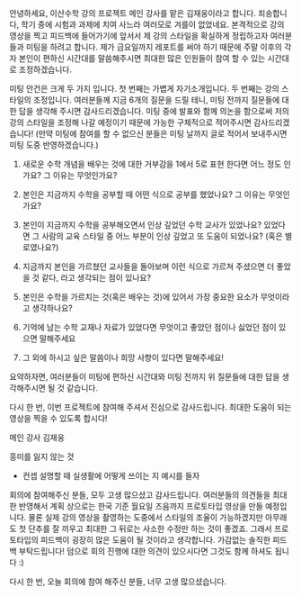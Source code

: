 안녕하세요, 이산수학 강의 프로젝트 메인 강사를 맡은 김재웅이라고 합니다. 죄송합니다, 학기 중에 시험과 과제에 치여 사느라 여러모로 겨를이 없었네요. 본격적으로 강의 영상을 찍고 피드백에 들어가기에 앞서서 제 강의 스타일을 확실하게 정립하고자 여러분들과 미팅을 하려고 합니다. 제가 금요일까지 레포트를 써야 하기 때문에 주말 이후의 각자 본인이 편하신 시간대를 말씀해주시면 최대한 많은 인원들이 참여 할 수 있는 시간대로 조정하겠습니다. 

미팅 안건은 크게 두 가지 입니다. 첫 번째는 가볍게 자기소개입니다. 두 번째는 강의 스타일의 조정입니다. 여러분들께 지금 6개의 질문을 드릴 테니, 미팅 전까지 질문들에 대한 답을 생각해 주시면 감사드리겠습니다. 미팅 중에 발표와 함께 의논을 함으로써 저의 강의 스타일을 조정해 나갈 예정이기 때문에 가능한 구체적으로 적어주시면 감사드리겠습니다! (만약 미팅에 참여를 할 수 없으신 분들은 미팅 날까지 글로 적어서 보내주시면 미팅 도중 반영하겠습니다.)

1. 새로운 수학 개념을 배우는 것에 대한 거부감을 1에서 5로 표현 한다면 어느 정도 인가요? 그 이유는 무엇인가요?

2. 본인은 지금까지 수학을 공부할 때 어떤 식으로 공부를 했었나요? 그 이유는 무엇인가요?

3. 본인이 지금까지 수학을 공부해오면서 인상 깊었던 수학 교사가 있었나요? 있었다면 그 사람의 교육 스타일 중 어느 부분이 인상 깊었고 또 도움이 되었나요? (혹은 별로였나요?)

4. 지금까지 본인을 가르쳤던 교사들을 돌아보며 이런 식으로 가르쳐 주셨으면 더 좋았을 것 같다, 라고 생각되는 점이 있나요? 

5. 본인은 수학을 가르치는 것(혹은 배우는 것)에 있어서 가장 중요한 요소가 무엇이라고 생각하나요?

6. 기억에 남는 수학 교재나 자료가 있었다면 무엇이고 좋았던 점이나 싫었던 점이 있으면 말해주세요

7. 그 외에 하시고 싶은 말씀이나 희망 사항이 있다면 말해주세요!


요약하자면, 여러분들이 미팅에 편하신 시간대와 미팅 전까지 위 질문들에 대한 답을 생각해주시면 될 것 같습니다. 

다시 한 번, 이번 프로젝트에 참여해 주셔서 진심으로 감사드립니다. 최대한 도움이 되는 영상을 찍을 수 있도록 합시다!

메인 강사 김재웅

흥미를 잃지 않는 것
- 컨셉 설명할 때 실생활에 어떻게 쓰이는 지 예시를 들자


회의에 참여해주신 분들, 모두 고생 많으셨고 감사드립니다. 여러분들의 의견들을 최대한 반영해서 계획 상으로는 한국 기준 월요일 즈음까지 프로토타입 영상을 만들 예정입니다. 물론 실제 강의 영상을 촬영하는 도중에서 스타일의 조율이 가능하겠지만 아무래도 첫 단추를 잘 끼우고 최대한 그 뒤로는 사소한 수정만 하는 것이 좋겠죠. 그래서 프로토타입의 피드백이 굉장히 많은 도움이 될 것이라고 생각합니다. 가감없는 솔직한 피드백 부탁드립니다! 덤으로 회의 진행에 대한 의견이 있으시다면 그것도 함께 하셔도 됩니다 :)

다시 한 번, 오늘 회의에 참여 해주신 분들, 너무 고생 많으셨습니다. 